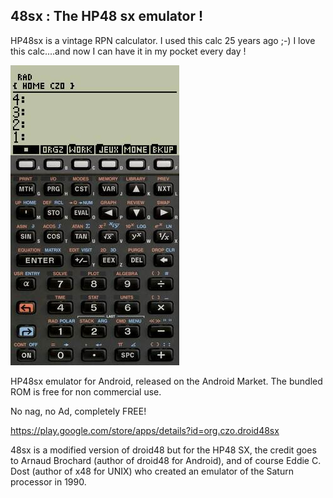 ## 48sx : The HP48 sx emulator !

HP48sx is a vintage RPN calculator. I used this calc 25 years ago ;-) I love this calc....and now I can have it in my pocket every day !

![ScreeShot](store/play/1.42/OnePlus5_1_small.jpg)

HP48sx emulator for Android, released on the Android Market. The bundled ROM is free for non commercial use.

No nag, no Ad, completely FREE!

https://play.google.com/store/apps/details?id=org.czo.droid48sx

48sx is a modified version of droid48 but for the HP48 SX, the credit goes to Arnaud Brochard (author of droid48 for Android), 
and of course Eddie C. Dost (author of x48 for UNIX) who created an emulator of the Saturn processor in 1990.

